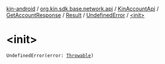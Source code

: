 [kin-android](../../../../../index.md) / [org.kin.sdk.base.network.api](../../../../index.md) / [KinAccountApi](../../../index.md) / [GetAccountResponse](../../index.md) / [Result](../index.md) / [UndefinedError](index.md) / [&lt;init&gt;](./-init-.md)

# &lt;init&gt;

`UndefinedError(error: `[`Throwable`](https://kotlinlang.org/api/latest/jvm/stdlib/kotlin/-throwable/index.html)`)`